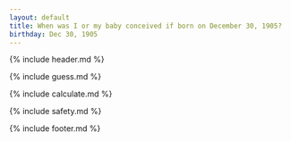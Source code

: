 ```yaml
---
layout: default
title: When was I or my baby conceived if born on December 30, 1905?
birthday: Dec 30, 1905
---
```


{% include header.md %}

{% include guess.md %}

{% include calculate.md %}

{% include safety.md %}

{% include footer.md %}



